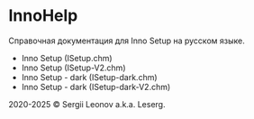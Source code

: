 # InnoHelp
Справочная документация для Inno Setup на русском языке.

+ Inno Setup (ISetup.chm)
+ Inno Setup (ISetup-V2.chm)
+ Inno Setup - dark (ISetup-dark.chm)
+ Inno Setup - dark (ISetup-dark-V2.chm)

2020-2025 © Sergii Leonov a.k.a. Leserg.
